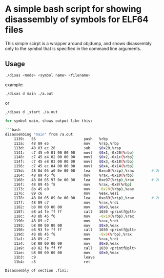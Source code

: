 # A simple bash script for showing disassembly of symbols for ELF64 files
This simple scirpt is a wrapper around objdump, and shows disassembly only to the symbol that is specified in the command line arguments. 

## Usage
```bash
./disas <mode> <symbol name> <filename>
```
example:
```bash
./disas d main ./a.out
```
or 

```bash
./disas d _start ./a.out
`
for symbol main, shows output like this:

```bash
disassembing "main" from /a.out 
    1139:	55                   	push   %rbp
    113a:	48 89 e5             	mov    %rsp,%rbp
    113d:	48 83 ec 20          	sub    $0x20,%rsp
    1141:	c7 45 e0 01 00 00 00 	movl   $0x1,-0x20(%rbp)
    1148:	c7 45 e4 02 00 00 00 	movl   $0x2,-0x1c(%rbp)
    114f:	c7 45 e8 03 00 00 00 	movl   $0x3,-0x18(%rbp)
    1156:	c7 45 ec 04 00 00 00 	movl   $0x4,-0x14(%rbp)
    115d:	48 8d 05 a0 0e 00 00 	lea    0xea0(%rip),%rax        # 2004 <_IO_stdin_used+0x4>
    1164:	48 89 45 f0          	mov    %rax,-0x10(%rbp)
    1168:	48 8d 05 97 0e 00 00 	lea    0xe97(%rip),%rax        # 2006 <_IO_stdin_used+0x6>
    116f:	48 89 45 f8          	mov    %rax,-0x8(%rbp)
    1173:	8b 45 e0             	mov    -0x20(%rbp),%eax
    1176:	89 c6                	mov    %eax,%esi
    1178:	48 8d 05 89 0e 00 00 	lea    0xe89(%rip),%rax        # 2008 <_IO_stdin_used+0x8>
    117f:	48 89 c7             	mov    %rax,%rdi
    1182:	b8 00 00 00 00       	mov    $0x0,%eax
    1187:	e8 a4 fe ff ff       	call   1030 <printf@plt>
    118c:	48 8b 45 f0          	mov    -0x10(%rbp),%rax
    1190:	48 89 c7             	mov    %rax,%rdi
    1193:	b8 00 00 00 00       	mov    $0x0,%eax
    1198:	e8 93 fe ff ff       	call   1030 <printf@plt>
    119d:	48 8b 45 f8          	mov    -0x8(%rbp),%rax
    11a1:	48 89 c7             	mov    %rax,%rdi
    11a4:	b8 00 00 00 00       	mov    $0x0,%eax
    11a9:	e8 82 fe ff ff       	call   1030 <printf@plt>
    11ae:	b8 00 00 00 00       	mov    $0x0,%eax
    11b3:	c9                   	leave
    11b4:	c3                   	ret

Disassembly of section .fini:
```
